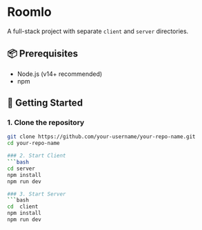 ﻿# Roomlo

A full-stack project with separate `client` and `server` directories.

## 📦 Prerequisites

- Node.js (v14+ recommended)
- npm

## 🚀 Getting Started

### 1. Clone the repository

```bash
git clone https://github.com/your-username/your-repo-name.git
cd your-repo-name

### 2. Start Client
```bash
cd server
npm install
npm run dev

### 3. Start Server
```bash
cd  client
npm install
npm run dev
